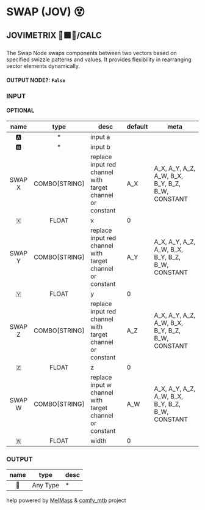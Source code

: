 # SWAP (JOV) 😵

## JOVIMETRIX 🔺🟩🔵/CALC

The Swap Node swaps components between two vectors based on specified swizzle patterns and values. It provides flexibility in rearranging vector elements dynamically.

#### OUTPUT NODE?: `False`

### INPUT

#### OPTIONAL

name|type|desc|default|meta
:---:|:---:|---|---|---
🅰️|*|input a||
🅱️|*|input b||
SWAP X|COMBO[STRING]|replace input red channel with target<br>channel or constant|A_X|A_X, A_Y, A_Z, A_W, B_X, B_Y, B_Z, B_W, CONSTANT
🇽|FLOAT|x|0|
SWAP Y|COMBO[STRING]|replace input red channel with target<br>channel or constant|A_Y|A_X, A_Y, A_Z, A_W, B_X, B_Y, B_Z, B_W, CONSTANT
🇾|FLOAT|y|0|
SWAP Z|COMBO[STRING]|replace input red channel with target<br>channel or constant|A_Z|A_X, A_Y, A_Z, A_W, B_X, B_Y, B_Z, B_W, CONSTANT
🇿|FLOAT|z|0|
SWAP W|COMBO[STRING]|replace input w channel with target<br>channel or constant|A_W|A_X, A_Y, A_Z, A_W, B_X, B_Y, B_Z, B_W, CONSTANT
🇼|FLOAT|width|0|

### OUTPUT

name|type|desc
:---:|:---:|---
🔮|Any Type|*

help powered by [MelMass](https://github.com/melMass) & [comfy_mtb](https://github.com/melMass/comfy_mtb) project